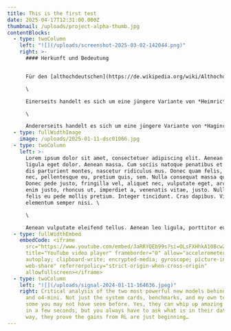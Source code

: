 ```yaml
---
title: This is the first test
date: 2025-04-17T12:31:00.000Z
thumbnail: /uploads/project-alpha-thumb.jpg
contentBlocks:
  - type: twoColumn
    left: "![](/uploads/screenshot-2025-03-02-142044.png)"
    right: >-
      #### Herkunft und Bedeutung


      Für den [althochdeutschen](https://de.wikipedia.org/wiki/Althochdeutsche_Sprache) Namen Heinrich kommen zwei Herleitungen in Frage:

      \

      Einerseits handelt es sich um eine jüngere Variante von *Heimric*,\[[1]](https://de.wikipedia.org/wiki/Heinrich#cite_note-:0-1) der auf den Namen *Haimirich* zurückgeht.\[[2]](https://de.wikipedia.org/wiki/Heinrich#cite_note-2) Dieser setzt sich aus den Elementen *heim* „Haus“, „Zuhause“, „Welt“\[[3]](https://de.wikipedia.org/wiki/Heinrich#cite_note-3) und *rik* „mächtig“, „reich“, „ausgezeichnet“\[[4]](https://de.wikipedia.org/wiki/Heinrich#cite_note-:1-4) zusammen.\[[5]](https://de.wikipedia.org/wiki/Heinrich#cite_note-5)

      \

      Andererseits handelt es sich um eine jüngere Variante von *Haginric*,\[[1]](https://de.wikipedia.org/wiki/Heinrich#cite_note-:0-1) der sich aus den Elementen *hag* „Zaun“, „Gehege“, „Anlage“, „Weide“\[[6]](https://de.wikipedia.org/wiki/Heinrich#cite_note-6) und *rik* „mächtig“, „reich“, „ausgezeichnet“\[[4]](https://de.wikipedia.org/wiki/Heinrich#cite_note-:1-4) zusammensetzt.\[[7]](https://de.wikipedia.org/wiki/Heinrich#cite_note-7)
  - type: fullWidthImage
    image: /uploads/2025-01-11-dsc01066.jpg
  - type: twoColumn
    left: >-
      Lorem ipsum dolor sit amet, consectetuer adipiscing elit. Aenean commodo
      ligula eget dolor. Aenean massa. Cum sociis natoque penatibus et magnis
      dis parturient montes, nascetur ridiculus mus. Donec quam felis, ultricies
      nec, pellentesque eu, pretium quis, sem. Nulla consequat massa quis enim.
      Donec pede justo, fringilla vel, aliquet nec, vulputate eget, arcu. In
      enim justo, rhoncus ut, imperdiet a, venenatis vitae, justo. Nullam dictum
      felis eu pede mollis pretium. Integer tincidunt. Cras dapibus. Vivamus
      elementum semper nisi. \

      \

      Aenean vulputate eleifend tellus. Aenean leo ligula, porttitor eu, consequat vitae, eleifend ac, enim. Aliquam lorem ante, dapibus in, viverra quis, feugiat a, tellus. Phasellus viverra nulla ut metus varius laoreet. Quisque rutrum. Aenean imperdiet. Etiam ultricies nisi vel augue. Curabitur ullamcorper ultricies nisi. Nam eget dui. Etiam rhoncus. Maecenas tempus, tellus eget condimentum rhoncus, sem quam semper libero, sit amet adipiscing sem neque sed ipsum. Nam quam nunc, blandit
  - type: fullWidthEmbed
    embedCode: <iframe
      src="https://www.youtube.com/embed/3aRRYQEb99s?si=OLsFXHhkA10BcwZh"
      title="YouTube video player" frameborder="0" allow="accelerometer;
      autoplay; clipboard-write; encrypted-media; gyroscope; picture-in-picture;
      web-share" referrerpolicy="strict-origin-when-cross-origin"
      allowfullscreen></iframe>
  - type: twoColumn
    left: "![](/uploads/signal-2024-01-11-164636.jpeg)"
    right: Critical analysis of the two most powerful new models behind ChatGPT, o3
      and o4-mini. Not just the system cards, benchmarks, and my own tests, but
      some you may not have seen before. Yes, they can whip up amazing front-end
      in a few seconds, but you always have to ask what is in their data. Either
      way, they prove the gains from RL are just beginning…
---
```

